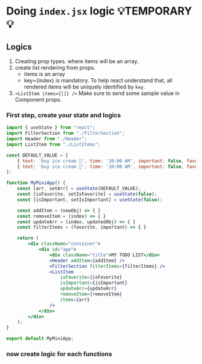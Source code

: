# Doing `index.jsx` logic 💡TEMPORARY💡

## Logics

1. Creating prop types. where items will be an array.
2. create list rendering from props.
    - items is an array
    - key={index} is mandatory. To help react understand that, all rendered items will be uniquely identified by `key`.
3. `<ListItem items={[]} />` Make sure to send some sample value in Component props.

### First step, create your state and logics

```jsx
import { useState } from "react";
import FilterSection from "./FilterSection";
import Header from "./Header";
import ListItem from "./ListItems";

const DEFAULT_VALUE = [
    { text: 'buy ice cream 🍧', time: '10:00 AM', important: false, favorite: true, done: false },
    { text: 'buy ice cream 🍧', time: '10:00 AM', important: false, favorite: true, done: false },
];

function MyMiniApp() {
    const [arr, setArr] = useState(DEFAULT_VALUE);
    const [isFavorite, setIsFavorite] = useState(false);
    const [isImportant, setIsImportant] = useState(false);

    const addItem = (newObj) => { }
    const removeItem = (index) => { }
    const updateArr = (index, updatedObj) => { }
    const filterItems = (favorite, important) => { }

    return (
        <div className="container">
            <div id="app">
                <div className="title">MY TODO LIST</div>
                <Header addItem={addItem} />
                <FilterSection filterItems={filterItems} />
                <ListItem
                    isFavorite={isFavorite}
                    isImportant={isImportant}
                    updateArr={updateArr}
                    removeItem={removeItem}
                    items={arr}
                />
            </div>
        </div>
    );
}

export default MyMiniApp;
```

### now create logic for each functions

```jsx
```
